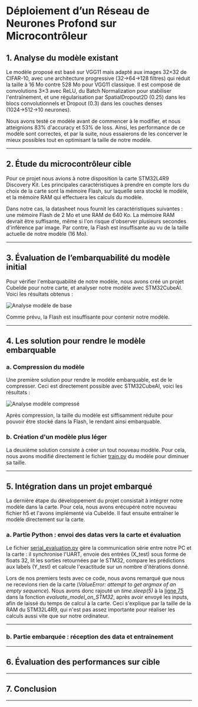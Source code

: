 # Déploiement d’un Réseau de Neurones Profond sur Microcontrôleur

## 1. Analyse du modèle existant

Le modèle proposé est basé sur VGG11 mais adapté aux images 32×32 de CIFAR-10, avec une architecture progressive (32→64→128 filtres) qui réduit la taille à 16 Mo contre 528 Mo pour VGG11 classique. Il est composé de convolutions 3×3 avec ReLU, du Batch Normalization pour stabiliser l'entraînement, et une régularisation par SpatialDropout2D (0.25) dans les blocs convolutionnels et Dropout (0.3) dans les couches denses (1024→512→10 neurones). 

Nous avons testé ce modèle avant de commencer à le modifier, et nous atteignions 83% d'accuracy et 53% de loss. Ainsi, les performance de ce modèle sont correctes, et par la suite, nous essaierons de les concerver le mieux possibles tout en optimisant la taille de notre modèle.

---

## 2. Étude du microcontrôleur cible

Pour ce projet nous avions à notre disposition la carte STM32L4R9 Discovery Kit. Les principales caractéristiques à prendre en compte lors du choix de la carte sont la mémoire Flash, sur laquelle sera stocké le modèle, et la mémoire RAM qui effectuera les calculs du modèle.

Dans notre cas, la datasheet nous fournit les caractéristiques suivantes : une mémoire Flash de 2 Mo et une RAM de 640 Ko. La mémoire RAM devrait être suffisante, même si l'on risque d'observer plusieurs secondes d'inférence par image. Par contre, la Flash est insuffisante au vu de la taille actuelle de notre modèle (16 Mo). 

---

## 3. Évaluation de l’embarquabilité du modèle initial

Pour vérifier l'embarquabilité de notre modèle, nous avons créé un projet CubeIde pour notre carte, et analyser notre modèle avec STM32CubeAI. Voici les résultats obtenus :

![Analyse modèle de base](./img/first_analyse.png)

Comme prévu, la Flash est insuffisante pour contenir notre modèle.

---

## 4. Les solution pour rendre le modèle embarquable

### a. Compression du modèle

Une première solution pour rendre le modèle embarquable, est de le compresser. Ceci est directement possible avec STM32CubeAI, voici les résultats :

![Analyse modèle compressé](./img/compressed_model.png)

Après compression, la taille du modèle est siffisamment réduite pour pouvoir être stocké dans la Flash, le rendant ainsi embarquable.

### b. Création d'un modèle plus léger

La deuxième solution consiste à créer un tout nouveau modèle. Pour cela, nous avons modifié directement le fichier [train.py](./train.py) du modèle pour diminuer sa taille. 

---

## 5. Intégration dans un projet embarqué

La dernière étape du développement du projet consistait à intégrer notre modèle dans la carte. Pour cela, nous avons erécupéré notre nouveau fichier h5 et l'avons implémenté via CubeIde. Il faut ensuite entraîner le modèle directement sur la carte.

### a. Partie Python : envoi des datas vers la carte et évaluation

Le fichier [serial_evaluation.py](./serial_evaluation.py) gère la communication série entre notre PC et la carte : il synchronise l'UART, envoie des entrées (X_test) sous forme de floats 32, lit les sorties retournées par le STM32, compare les prédictions aux labels (Y_test) et calcule l'exactitude sur un nombre d'itérations donné.

Lors de nos premiers tests avec ce code, nous avons remarqué que nous ne recevions rien de la carte (*ValueError: attempt to get argmax of an empty sequence*). Nous avons donc rajouté un *time.sleep(5)* à la [ligne 75](https://github.com/TheoMaillot/embedded_ia_3A/blob/main/serial_evaluation.py#L75) dans la fonction *evaluate_model_on_STM32*, après avoir envoyé les inputs, afin de laissé du temps de calcul à la carte. Ceci s'explique par la taille de la RAM du STM32L4R9, qui n'est pas assez importante pour réaliser les calculs aussi vite que sur notre ordinateur.

---

### b. Partie embarquée : réception des data et entrainement 

---

## 6. Évaluation des performances sur cible

---

## 7. Conclusion

---
